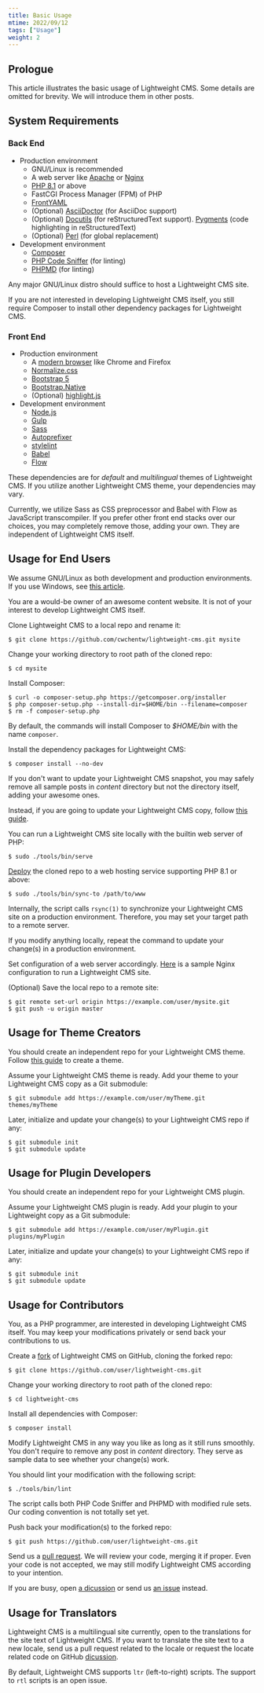 ```yaml
---
title: Basic Usage
mtime: 2022/09/12
tags: ["Usage"]
weight: 2
---
```


## Prologue

This article illustrates the basic usage of Lightweight CMS. Some details are omitted for brevity. We will introduce them in other posts.

## System Requirements

### Back End

* Production environment
  * GNU/Linux is recommended
  * A web server like [Apache](https://httpd.apache.org/) or [Nginx](https://www.nginx.com/)
  * [PHP 8.1](https://www.php.net/) or above
  * FastCGI Process Manager (FPM) of PHP
  * [FrontYAML](https://github.com/mnapoli/FrontYAML)
  * (Optional) [AsciiDoctor](https://asciidoctor.org/) (for AsciiDoc support)
  * (Optional) [Docutils](https://docutils.sourceforge.io/) (for reStructuredText support). [Pygments](https://pygments.org/) (code highlighting in reStructuredText)
  * (Optional) [Perl](https://www.perl.org/) (for global replacement)
* Development environment
  * [Composer](https://getcomposer.org/)
  * [PHP Code Sniffer](https://github.com/squizlabs/PHP_CodeSniffer) (for linting)
  * [PHPMD](https://phpmd.org/) (for linting)

Any major GNU/Linux distro should suffice to host a Lightweight CMS site.

If you are not interested in developing Lightweight CMS itself, you still require Composer to install other dependency packages for Lightweight CMS.

### Front End

* Production environment
  * A [modern browser](https://browsehappy.com/) like Chrome and Firefox
  * [Normalize.css](https://necolas.github.io/normalize.css/)
  * [Bootstrap 5](https://getbootstrap.com/)
  * [Bootstrap.Native](https://thednp.github.io/bootstrap.native/)
  * (Optional) [highlight.js](https://highlightjs.org/)
* Development environment
  * [Node.js](https://nodejs.org/)
  * [Gulp](https://gulpjs.com/)
  * [Sass](https://sass-lang.com/)
  * [Autoprefixer](https://github.com/postcss/autoprefixer)
  * [stylelint](https://stylelint.io/)
  * [Babel](https://babeljs.io/)
  * [Flow](https://flow.org/en/)

These dependencies are for *default* and *multilingual* themes of Lightweight CMS. If you utilize another Lightweight CMS theme, your dependencies may vary.

Currently, we utilize Sass as CSS preprocessor and Babel with Flow as JavaScript transcompiler. If you prefer other front end stacks over our choices, you may completely remove those, adding your own. They are independent of Lightweight CMS itself.

## Usage for End Users

We assume GNU/Linux as both development and production environments. If you use Windows, see [this article](/howto/run-lightweight-cms-on-windows/).

You are a would-be owner of an awesome content website. It is not of your interest to develop Lightweight CMS itself.

Clone Lightweight CMS to a local repo and rename it:

```shell
$ git clone https://github.com/cwchentw/lightweight-cms.git mysite
```

Change your working directory to root path of the cloned repo:

```shell
$ cd mysite
```

Install Composer:

```shell
$ curl -o composer-setup.php https://getcomposer.org/installer
$ php composer-setup.php --install-dir=$HOME/bin --filename=composer
$ rm -f composer-setup.php
```

By default, the commands will install Composer to *$HOME/bin* with the name `composer`.

Install the dependency packages for Lightweight CMS:

```shell
$ composer install --no-dev
```

If you don't want to update your Lightweight CMS snapshot, you may safely remove all sample posts in *content* directory but not the directory itself, adding your awesome ones.

Instead, if you are going to update your Lightweight CMS copy, follow [this guide](/howto/upgrade-lightweight-cms/).

You can run a Lightweight CMS site locally with the builtin web server of PHP:

```shell
$ sudo ./tools/bin/serve
```

[Deploy](/deployment/) the cloned repo to a web hosting service supporting PHP 8.1 or above:

```shell
$ sudo ./tools/bin/sync-to /path/to/www
```

Internally, the script calls `rsync(1)` to synchronize your Lightweight CMS site on a production environment. Therefore, you may set your target path to a remote server.

If you modify anything locally, repeat the command to update your change(s) in a production environment.

Set configuration of a web server accordingly. [Here](https://github.com/cwchentw/lightweight-cms/blob/master/tools/etc/nginx.conf) is a sample Nginx configuration to run a Lightweight CMS site.

(Optional) Save the local repo to a remote site:

```shell
$ git remote set-url origin https://example.com/user/mysite.git
$ git push -u origin master
```

## Usage for Theme Creators

You should create an independent repo for your Lightweight CMS theme. Follow [this guide](/howto/create-lightweight-cms-theme/) to create a theme.

Assume your Lightweight CMS theme is ready. Add your theme to your Lightweight CMS copy as a Git submodule:

```shell
$ git submodule add https://example.com/user/myTheme.git themes/myTheme
```

Later, initialize and update your change(s) to your Lightweight CMS repo if any:

```shell
$ git submodule init
$ git submodule update
```

## Usage for Plugin Developers

You should create an independent repo for your Lightweight CMS plugin.

Assume your Lightweight CMS plugin is ready. Add your plugin to your Lightweight copy as a Git submodule:

```shell
$ git submodule add https://example.com/user/myPlugin.git plugins/myPlugin
```

Later, initialize and update your change(s) to your Lightweight CMS repo if any:

```shell
$ git submodule init
$ git submodule update
```

## Usage for Contributors

You, as a PHP programmer, are interested in developing Lightweight CMS itself. You may keep your modifications privately or send back your contributions to us.

Create a [fork](https://docs.github.com/en/get-started/quickstart/fork-a-repo) of Lightweight CMS on GitHub, cloning the forked repo:

```shell
$ git clone https://github.com/user/lightweight-cms.git
```

Change your working directory to root path of the cloned repo:

```shell
$ cd lightweight-cms
```

Install all dependencies with Composer:

```shell
$ composer install
```

Modify Lightweight CMS in any way you like as long as it still runs smoothly. You don't require to remove any post in *content* directory. They serve as sample data to see whether your change(s) work.

You should lint your modification with the following script:

```shell
$ ./tools/bin/lint
```

The script calls both PHP Code Sniffer and PHPMD with modified rule sets. Our coding convention is not totally set yet.

Push back your modification(s) to the forked repo:

```shell
$ git push https://github.com/user/lightweight-cms.git
```

Send us a [pull request](https://docs.github.com/en/pull-requests/collaborating-with-pull-requests/proposing-changes-to-your-work-with-pull-requests/about-pull-requests). We will review your code, merging it if proper. Even your code is not accepted, we may still modify Lightweight CMS according to your intention.

If you are busy, open [a dicussion](https://github.com/cwchentw/lightweight-cms/discussions) or send us [an issue](https://github.com/cwchentw/lightweight-cms/issues) instead.

## Usage for Translators

Lightweight CMS is a multilingual site currently, open to the translations for the site text of Lightweight CMS. If you want to translate the site text to a new locale, send us a pull request related to the locale or request the locate related code on GitHub [dicussion](https://github.com/cwchentw/lightweight-cms/discussions).

By default, Lightweight CMS supports `ltr` (left-to-right) scripts. The support to `rtl` scripts is an open issue.
